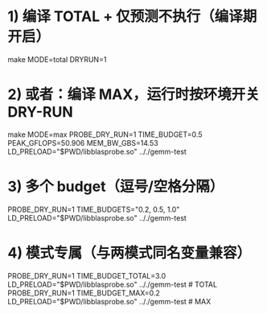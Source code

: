 # 1) 编译 TOTAL + 仅预测不执行（编译期开启）
make MODE=total DRYRUN=1

# 2) 或者：编译 MAX，运行时按环境开关 DRY-RUN
make MODE=max
PROBE_DRY_RUN=1 TIME_BUDGET=0.5 \
PEAK_GFLOPS=50.906 MEM_BW_GBS=14.53 \
LD_PRELOAD="$PWD/libblasprobe.so" .././gemm-test

# 3) 多个 budget（逗号/空格分隔）
PROBE_DRY_RUN=1 TIME_BUDGETS="0.2, 0.5, 1.0" LD_PRELOAD="$PWD/libblasprobe.so" .././gemm-test

# 4) 模式专属（与两模式同名变量兼容）
PROBE_DRY_RUN=1 TIME_BUDGET_TOTAL=3.0 LD_PRELOAD="$PWD/libblasprobe.so" .././gemm-test    # TOTAL
PROBE_DRY_RUN=1 TIME_BUDGET_MAX=0.2   LD_PRELOAD="$PWD/libblasprobe.so" .././gemm-test    # MAX
